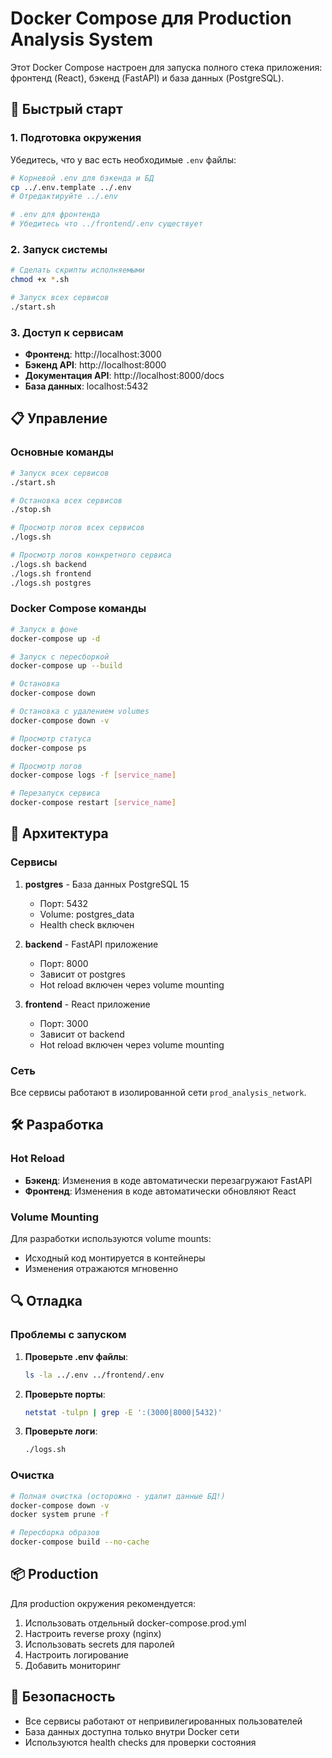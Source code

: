 # Docker Compose для Production Analysis System

Этот Docker Compose настроен для запуска полного стека приложения: фронтенд (React), бэкенд (FastAPI) и база данных (PostgreSQL).

## 🚀 Быстрый старт

### 1. Подготовка окружения

Убедитесь, что у вас есть необходимые `.env` файлы:

```bash
# Корневой .env для бэкенда и БД
cp ../.env.template ../.env
# Отредактируйте ../.env

# .env для фронтенда
# Убедитесь что ../frontend/.env существует
```

### 2. Запуск системы

```bash
# Сделать скрипты исполняемыми
chmod +x *.sh

# Запуск всех сервисов
./start.sh
```

### 3. Доступ к сервисам

- **Фронтенд**: http://localhost:3000
- **Бэкенд API**: http://localhost:8000
- **Документация API**: http://localhost:8000/docs
- **База данных**: localhost:5432

## 📋 Управление

### Основные команды

```bash
# Запуск всех сервисов
./start.sh

# Остановка всех сервисов  
./stop.sh

# Просмотр логов всех сервисов
./logs.sh

# Просмотр логов конкретного сервиса
./logs.sh backend
./logs.sh frontend
./logs.sh postgres
```

### Docker Compose команды

```bash
# Запуск в фоне
docker-compose up -d

# Запуск с пересборкой
docker-compose up --build

# Остановка
docker-compose down

# Остановка с удалением volumes
docker-compose down -v

# Просмотр статуса
docker-compose ps

# Просмотр логов
docker-compose logs -f [service_name]

# Перезапуск сервиса
docker-compose restart [service_name]
```

## 🔧 Архитектура

### Сервисы

1. **postgres** - База данных PostgreSQL 15
   - Порт: 5432
   - Volume: postgres_data
   - Health check включен

2. **backend** - FastAPI приложение
   - Порт: 8000
   - Зависит от postgres
   - Hot reload включен через volume mounting

3. **frontend** - React приложение  
   - Порт: 3000
   - Зависит от backend
   - Hot reload включен через volume mounting

### Сеть

Все сервисы работают в изолированной сети `prod_analysis_network`.

## 🛠 Разработка

### Hot Reload

- **Бэкенд**: Изменения в коде автоматически перезагружают FastAPI
- **Фронтенд**: Изменения в коде автоматически обновляют React

### Volume Mounting

Для разработки используются volume mounts:
- Исходный код монтируется в контейнеры
- Изменения отражаются мгновенно

## 🔍 Отладка

### Проблемы с запуском

1. **Проверьте .env файлы**:
   ```bash
   ls -la ../.env ../frontend/.env
   ```

2. **Проверьте порты**:
   ```bash
   netstat -tulpn | grep -E ':(3000|8000|5432)'
   ```

3. **Проверьте логи**:
   ```bash
   ./logs.sh
   ```

### Очистка

```bash
# Полная очистка (осторожно - удалит данные БД!)
docker-compose down -v
docker system prune -f

# Пересборка образов
docker-compose build --no-cache
```

## 📦 Production

Для production окружения рекомендуется:

1. Использовать отдельный docker-compose.prod.yml
2. Настроить reverse proxy (nginx)
3. Использовать secrets для паролей
4. Настроить логирование
5. Добавить мониторинг

## 🔐 Безопасность

- Все сервисы работают от непривилегированных пользователей
- База данных доступна только внутри Docker сети
- Используются health checks для проверки состояния
